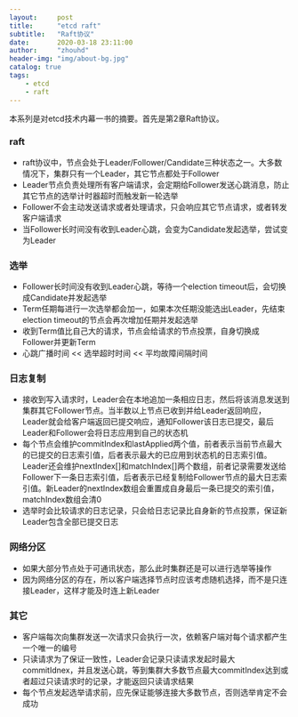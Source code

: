 ```yaml
---
layout:     post
title:      "etcd raft"
subtitle:   "Raft协议"
date:       2020-03-18 23:11:00
author:     "zhouhd"
header-img: "img/about-bg.jpg"
catalog: true
tags:
    - etcd
    - raft
---
```


本系列是对etcd技术内幕一书的摘要。首先是第2章Raft协议。

### raft
- raft协议中，节点会处于Leader/Follower/Candidate三种状态之一。大多数情况下，集群只有一个Leader，其它节点都处于Follower
- Leader节点负责处理所有客户端请求，会定期给Follower发送心跳消息，防止其它节点的选举计时器超时而触发新一轮选举
- Follower不会主动发送请求或者处理请求，只会响应其它节点请求，或者转发客户端请求
- 当Follower长时间没有收到Leader心跳，会变为Candidate发起选举，尝试变为Leader

### 选举
- Follower长时间没有收到Leader心跳，等待一个election timeout后，会切换成Candidate并发起选举
- Term任期每进行一次选举都会加一，如果本次任期没能选出Leader，先结束election timeout的节点会再次增加任期并发起选举
- 收到Term值比自己大的请求，节点会给请求的节点投票，自身切换成Follower并更新Term
- 心跳广播时间 << 选举超时时间 << 平均故障间隔时间

### 日志复制
- 接收到写入请求时，Leader会在本地追加一条相应日志，然后将该消息发送到集群其它Follower节点。当半数以上节点已收到并给Leader返回响应，Leader就会给客户端返回已提交响应，通知Follower该日志已提交，最后Leader和Follower会将日志应用到自己的状态机
- 每个节点会维护commitIndex和lastApplied两个值，前者表示当前节点最大的已提交的日志索引值，后者表示最大的已应用到状态机的日志索引值。Leader还会维护nextIndex\[\]和matchIndex\[\]两个数组，前者记录需要发送给Follower下一条日志索引值，后者表示已经复制给Follower节点的最大日志索引值。新Leader的nextIndex数组会重置成自身最后一条已提交的索引值，matchIndex数组会清0
- 选举时会比较请求的日志记录，只会给日志记录比自身新的节点投票，保证新Leader包含全部已提交日志

### 网络分区
- 如果大部分节点处于可通讯状态，那么此时集群还是可以进行选举等操作
- 因为网络分区的存在，所以客户端选择节点时应该考虑随机选择，而不是只连接Leader，这样才能及时连上新Leader

### 其它
- 客户端每次向集群发送一次请求只会执行一次，依赖客户端对每个请求都产生一个唯一的编号
- 只读请求为了保证一致性，Leader会记录只读请求发起时最大commitIdnex，并且发送心跳，等到集群大多数节点最大commitIndex达到或者超过只读请求时的记录，才能返回只读请求结果
- 每个节点发起选举请求前，应先保证能够连接大多数节点，否则选举肯定不会成功
